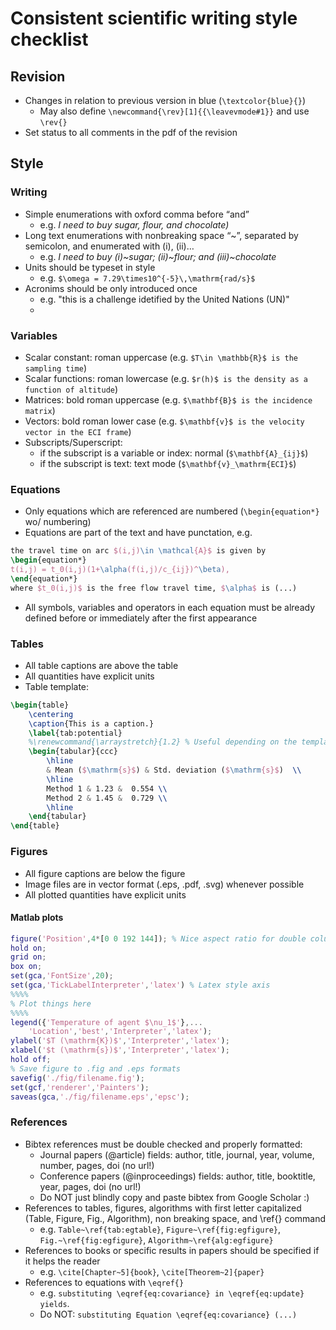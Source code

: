 # Consistent scientific writing style checklist

## Revision

- Changes in relation to previous version in blue (```\textcolor{blue}{}```)
    - May also define ```\newcommand{\rev}[1]{{\leavevmode#1}}``` and use ```\rev{}```
- Set status to all comments in the pdf of the revision

## Style

### Writing

- Simple enumerations with oxford comma before “and”
  - e.g. *I need to buy sugar, flour, and chocolate)*
- Long text enumerations with nonbreaking space “~”, separated by semicolon, and enumerated with (i), (ii)…
  - e.g. *I need to buy (i)~sugar; (ii)~flour; and (iii)~chocolate*
- Units should be typeset in $\mathrm{}$ style
  - e.g. ```$\omega = 7.29\times10^{-5}\,\mathrm{rad/s}$```
- Acronims should be only introduced once
   - e.g. "this is a challenge idetified by the United Nations (UN)"
   - 

### Variables

- Scalar constant: roman uppercase (e.g. ```$T\in \mathbb{R}$ is the sampling time```)
- Scalar functions: roman lowercase (e.g. ```$r(h)$ is the density as a function of altitude```)
- Matrices: bold roman uppercase (e.g. ```$\mathbf{B}$ is the incidence matrix```)
- Vectors: bold roman lower case (e.g. ```$\mathbf{v}$ is the velocity vector in the ECI frame```)
- Subscripts/Superscript:
    - if the subscript is a variable or index: normal (```$\mathbf{A}_{ij}$```)
    - if the subscript is text: text mode (```$\mathbf{v}_\mathrm{ECI}$```)

### Equations

- Only equations which are referenced are numbered  (```\begin{equation*}``` wo/ numbering)
- Equations are part of the text and have punctation, e.g.

```latex
the travel time on arc $(i,j)\in \mathcal{A}$ is given by 
\begin{equation*}
t(i,j) = t_0(i,j)(1+\alpha(f(i,j)/c_{ij})^\beta),
\end{equation*}
where $t_0(i,j)$ is the free flow travel time, $\alpha$ is (...)
```

- All symbols, variables and operators in each equation must be already defined before or immediately after the first appearance

### Tables

- All table captions are above the table
- All quantities have explicit units
- Table template:
``` latex
\begin{table}
	\centering
	\caption{This is a caption.}
	\label{tab:potential}
	%\renewcommand{\arraystretch}{1.2} % Useful depending on the template
	\begin{tabular}{ccc}
		\hline
		& Mean ($\mathrm{s}$) & Std. deviation ($\mathrm{s}$)  \\
		\hline
		Method 1 & 1.23 &  0.554 \\
		Method 2 & 1.45 &  0.729 \\
 		\hline
	\end{tabular}
\end{table}
```


### Figures

- All figure captions are below the figure
- Image files are in vector format (.eps, .pdf, .svg) whenever possible
- All plotted quantities have explicit units

#### Matlab plots

```matlab
figure('Position',4*[0 0 192 144]); % Nice aspect ratio for double column
hold on;
grid on;
box on;
set(gca,'FontSize',20);
set(gca,'TickLabelInterpreter','latex') % Latex style axis
%%%%
% Plot things here
%%%%
legend({'Temperature of agent $\nu_1$'},...
	'Location','best','Interpreter','latex');
ylabel('$T (\mathrm{K})$','Interpreter','latex');
xlabel('$t (\mathrm{s})$','Interpreter','latex');
hold off;
% Save figure to .fig and .eps formats
savefig('./fig/filename.fig');
set(gcf,'renderer','Painters');
saveas(gca,'./fig/filename.eps','epsc');
```

### References
- Bibtex references must be double checked and properly formatted:
    - Journal papers (@article) fields: author, title, journal, year, volume, number, pages, doi (no url!)
    - Conference papers (@inproceedings) fields: author, title, booktitle, year, pages, doi (no url!)
    - Do NOT just blindly copy and paste bibtex from Google Scholar :)
- References to tables, figures, algorithms with first letter capitalized (Table, Figure, Fig., Algorithm), non breaking space, and \ref{} command
    - e.g. ```Table~\ref{tab:egtable}```, ```Figure~\ref{fig:egfigure}```, ```Fig.~\ref{fig:egfigure}```, ```Algorithm~\ref{alg:egfigure}```
- References to books or specific results in papers should be specified if it helps the reader
    - e.g. ```\cite[Chapter~5]{book}```, ```\cite[Theorem~2]{paper}```
- References to equations with ```\eqref{}```
    - e.g. ```substituting \eqref{eq:covariance} in \eqref{eq:update} yields```.
    - Do NOT: ```substituting Equation \eqref{eq:covariance} (...)```
 
